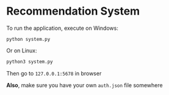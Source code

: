 # Recommendation System  

To run the application, execute on Windows:  
```shell
python system.py
```
Or on Linux:  
```bash
python3 system.py
```

Then go to `127.0.0.1:5678` in browser  

**Also**, make sure you have your own `auth.json` file somewhere